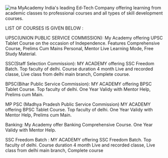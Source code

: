 ![ma](https://user-images.githubusercontent.com/84720454/193931969-28f7b2ba-9d70-4fbb-a133-aa507f32f57f.png)
MyAcademy
India's leading Ed-Tech Company offering learning from academic classes to professional courses and all types of skill development courses.



LIST OF COURSES IS GIVEN BELOW :


UPSC(UNION PUBLIC SERVICE COMMISSION):
My Academy offering UPSC Tablet Course on the occasion of Independence. Features Comprehensive Course, Prelims Cum Mains Personal, Mentor Live Learning Mode, Free Study Material.

SSC(Staff Selection Commission):
MY ACADEMY offering SSC Freedom Batch. Top faculty of delhi. Course duration 4 month Live and recorded classe, Live class from delhi main branch, Complete course.

BPSC(Bihar Public Service Commission):
MY ACADEMY offering BPSC Tablet Course. Top faculty of delhi. One Year Validy with Mentor Help, Prelims cum Main.

MP PSC (Madhya Pradesh Public Service Commission)
MY ACADEMY offering BPSC Tablet Course. Top faculty of delhi. One Year Validy with Mentor Help, Prelims cum Main.

Banking:
My Academy offer Banking Comprehensive Course. One Year Validy with Mentor Help.

SSC Freedom Batch : 
MY ACADEMY offering SSC Freedom Batch. Top faculty of delhi. Course duration 4 month Live and recorded classe, Live class from delhi main branch, Complete course



